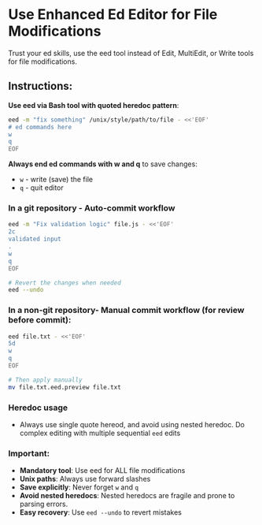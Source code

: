 # Use Enhanced Ed Editor for File Modifications

Trust your ed skills, use the eed tool instead of Edit, MultiEdit, or Write tools for file modifications.

## Instructions:

**Use eed via Bash tool with quoted heredoc pattern**:
```bash
eed -m "fix something" /unix/style/path/to/file - <<'EOF'
# ed commands here
w
q
EOF
```

**Always end ed commands with w and q** to save changes:
   - `w` - write (save) the file
   - `q` - quit editor

### In a git repository - **Auto-commit workflow**
```bash
eed -m "Fix validation logic" file.js - <<'EOF'
2c
validated input
.
w
q
EOF

# Revert the changes when needed
eed --undo
```

### In a non-git repository- **Manual commit workflow** (for review before commit):
```bash
eed file.txt - <<'EOF'
5d
w
q
EOF

# Then apply manually
mv file.txt.eed.preview file.txt
```

### Heredoc usage

- Always use single quote hereod, and avoid using nested heredoc. Do complex editing with multiple sequential `eed` edits

### Important:

- **Mandatory tool**: Use eed for ALL file modifications
- **Unix paths**: Always use forward slashes
- **Save explicitly**: Never forget `w` and `q`
- **Avoid nested heredocs**: Nested heredocs are fragile and prone to parsing errors.
- **Easy recovery**: Use `eed --undo` to revert mistakes
